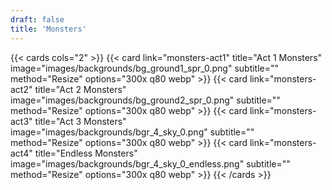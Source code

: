 ```yaml
---
draft: false
title: 'Monsters'
---
```


{{< cards cols="2" >}}
  {{< card link="monsters-act1" title="Act 1 Monsters" image="images/backgrounds/bg_ground1_spr_0.png" subtitle="" method="Resize" options="300x q80 webp" >}}
  {{< card link="monsters-act2" title="Act 2 Monsters" image="images/backgrounds/bg_ground2_spr_0.png" subtitle="" method="Resize" options="300x q80 webp" >}}
  {{< card link="monsters-act3" title="Act 3 Monsters" image="images/backgrounds/bgr_4_sky_0.png" subtitle="" method="Resize" options="300x q80 webp" >}}
  {{< card link="monsters-act4" title="Endless Monsters" image="images/backgrounds/bgr_4_sky_0_endless.png" subtitle="" method="Resize" options="300x q80 webp" >}}
{{< /cards >}}